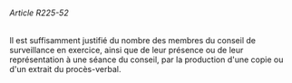 ###### Article R225-52

Il est suffisamment justifié du nombre des membres du conseil de surveillance en exercice, ainsi que de leur présence ou de leur représentation à une séance du conseil, par la production d'une copie ou d'un extrait du procès-verbal.

